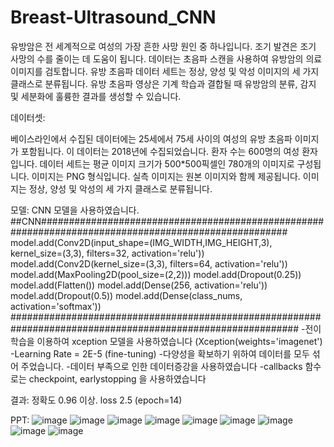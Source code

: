 # Breast-Ultrasound_CNN

유방암은 전 세계적으로 여성의 가장 흔한 사망 원인 중 하나입니다. 조기 발견은 조기 사망의 수를 줄이는 데 도움이 됩니다. 데이터는 초음파 스캔을 사용하여 유방암의 의료 이미지를 검토합니다.
유방 초음파 데이터 세트는 정상, 양성 및 악성 이미지의 세 가지 클래스로 분류됩니다. 유방 초음파 영상은 기계 학습과 결합될 때 유방암의 분류, 감지 및 세분화에 훌륭한 결과를 생성할 수 있습니다.

데이터셋:

베이스라인에서 수집된 데이터에는 25세에서 75세 사이의 여성의 유방 초음파 이미지가 포함됩니다. 이 데이터는 2018년에 수집되었습니다.
환자 수는 600명의 여성 환자입니다. 데이터 세트는 평균 이미지 크기가 500*500픽셀인 780개의 이미지로 구성됩니다. 이미지는 PNG 형식입니다.
실측 이미지는 원본 이미지와 함께 제공됩니다. 이미지는 정상, 양성 및 악성의 세 가지 클래스로 분류됩니다.

모델:
CNN 모델을 사용하였습니다.
##CNN#####################################################################################################
model.add(Conv2D(input_shape=(IMG_WIDTH,IMG_HEIGHT,3), kernel_size=(3,3), filters=32, activation='relu'))
model.add(Conv2D(kernel_size=(3,3), filters=64, activation='relu'))
model.add(MaxPooling2D(pool_size=(2,2)))
model.add(Dropout(0.25))
model.add(Flatten())
model.add(Dense(256, activation='relu'))
model.add(Dropout(0.5))
model.add(Dense(class_nums, activation='softmax'))
############################################################################################################
-전이학습을 이용하여 xception 모델을 사용하였습니다 (Xception(weights='imagenet')
-Learning Rate = 2E-5 (fine-tuning)
-다양성을 확보하기 위하여 데이터를 모두 섞어 주었습니다.
-데이터 부족으로 인한 데이터증강을 사용하였습니다
-callbacks 함수로는 checkpoint, earlystopping 을 사용하였습니다

결과:
정확도 0.96 이상.
loss 2.5 (epoch=14)




PPT:
![image](https://github.com/limseo12/Breast-Ultrasound_CNN/assets/93918673/dd2d9600-69e7-4b10-895d-e7f5bea86052)
![image](https://github.com/limseo12/Breast-Ultrasound_CNN/assets/93918673/eb815dce-c5d0-42e0-8bdd-d8522036ecc9)
![image](https://github.com/limseo12/Breast-Ultrasound_CNN/assets/93918673/112f45e1-7e73-40c8-8abe-d7cfecdd200e)
![image](https://github.com/limseo12/Breast-Ultrasound_CNN/assets/93918673/0da9aae6-f699-4f93-8123-8a189e1f88e4)
![image](https://github.com/limseo12/Breast-Ultrasound_CNN/assets/93918673/450f76c8-a454-4830-981e-461bc231cfde)
![image](https://github.com/limseo12/Breast-Ultrasound_CNN/assets/93918673/99f2d677-f653-43dd-8789-0ccb5dc33419)
![image](https://github.com/limseo12/Breast-Ultrasound_CNN/assets/93918673/4d338d0b-abf0-473a-9464-2abe8b131022)
![image](https://github.com/limseo12/Breast-Ultrasound_CNN/assets/93918673/37782a9f-d7a3-4dab-9366-fe4162f787f9)
![image](https://github.com/limseo12/Breast-Ultrasound_CNN/assets/93918673/7adbb96d-3cf7-4354-a6ec-55d97123c4a7)

